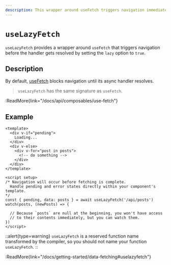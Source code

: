 ```yaml
---
description: This wrapper around useFetch triggers navigation immediately.
---
```


# `useLazyFetch`

`useLazyFetch` provides a wrapper around `useFetch` that triggers navigation before the handler gets resolved by setting the `lazy` option to `true`.

## Description

By default, [useFetch](/docs/api/composables/use-fetch) blocks navigation until its async handler resolves.

> `useLazyFetch` has the same signature as `useFetch`.

:ReadMore{link="/docs/api/composables/use-fetch"}

## Example

```vue
<template>
  <div v-if="pending">
    Loading...
  </div>
  <div v-else>
    <div v-for="post in posts">
      <!-- do something -->
    </div>
  </div>
</template>

<script setup>
/* Navigation will occur before fetching is complete.
  Handle pending and error states directly within your component's template.
*/
const { pending, data: posts } = await useLazyFetch('/api/posts')
watch(posts, (newPosts) => {

  // Because `posts` are null at the beginning, you won't have access
  // to their contents immediately, but you can watch them.
})
</script>
```

::alert{type=warning}
`useLazyFetch` is a reserved function name transformed by the compiler, so you should not name your function `useLazyFetch`.
::

:ReadMore{link="/docs/getting-started/data-fetching#uselazyfetch"}
